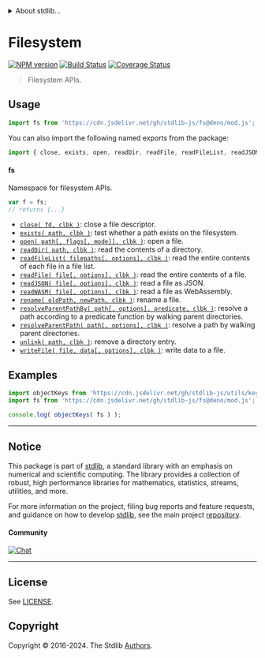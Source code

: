 <!--

@license Apache-2.0

Copyright (c) 2018 The Stdlib Authors.

Licensed under the Apache License, Version 2.0 (the "License");
you may not use this file except in compliance with the License.
You may obtain a copy of the License at

   http://www.apache.org/licenses/LICENSE-2.0

Unless required by applicable law or agreed to in writing, software
distributed under the License is distributed on an "AS IS" BASIS,
WITHOUT WARRANTIES OR CONDITIONS OF ANY KIND, either express or implied.
See the License for the specific language governing permissions and
limitations under the License.

-->


<details>
  <summary>
    About stdlib...
  </summary>
  <p>We believe in a future in which the web is a preferred environment for numerical computation. To help realize this future, we've built stdlib. stdlib is a standard library, with an emphasis on numerical and scientific computation, written in JavaScript (and C) for execution in browsers and in Node.js.</p>
  <p>The library is fully decomposable, being architected in such a way that you can swap out and mix and match APIs and functionality to cater to your exact preferences and use cases.</p>
  <p>When you use stdlib, you can be absolutely certain that you are using the most thorough, rigorous, well-written, studied, documented, tested, measured, and high-quality code out there.</p>
  <p>To join us in bringing numerical computing to the web, get started by checking us out on <a href="https://github.com/stdlib-js/stdlib">GitHub</a>, and please consider <a href="https://opencollective.com/stdlib">financially supporting stdlib</a>. We greatly appreciate your continued support!</p>
</details>

# Filesystem

[![NPM version][npm-image]][npm-url] [![Build Status][test-image]][test-url] [![Coverage Status][coverage-image]][coverage-url] <!-- [![dependencies][dependencies-image]][dependencies-url] -->

> Filesystem APIs.



<section class="usage">

## Usage

```javascript
import fs from 'https://cdn.jsdelivr.net/gh/stdlib-js/fs@deno/mod.js';
```

You can also import the following named exports from the package:

```javascript
import { close, exists, open, readDir, readFile, readFileList, readJSON, readWASM, rename, resolveParentPath, resolveParentPathBy, unlink, writeFile } from 'https://cdn.jsdelivr.net/gh/stdlib-js/fs@deno/mod.js';
```

#### fs

Namespace for filesystem APIs.

```javascript
var f = fs;
// returns {...}
```

<!-- <toc pattern="*"> -->

<div class="namespace-toc">

-   <span class="signature">[`close( fd, clbk )`][@stdlib/fs/close]</span><span class="delimiter">: </span><span class="description">close a file descriptor.</span>
-   <span class="signature">[`exists( path, clbk )`][@stdlib/fs/exists]</span><span class="delimiter">: </span><span class="description">test whether a path exists on the filesystem.</span>
-   <span class="signature">[`open( path[, flags[, mode]], clbk )`][@stdlib/fs/open]</span><span class="delimiter">: </span><span class="description">open a file.</span>
-   <span class="signature">[`readDir( path, clbk )`][@stdlib/fs/read-dir]</span><span class="delimiter">: </span><span class="description">read the contents of a directory.</span>
-   <span class="signature">[`readFileList( filepaths[, options], clbk )`][@stdlib/fs/read-file-list]</span><span class="delimiter">: </span><span class="description">read the entire contents of each file in a file list.</span>
-   <span class="signature">[`readFile( file[, options], clbk )`][@stdlib/fs/read-file]</span><span class="delimiter">: </span><span class="description">read the entire contents of a file.</span>
-   <span class="signature">[`readJSON( file[, options], clbk )`][@stdlib/fs/read-json]</span><span class="delimiter">: </span><span class="description">read a file as JSON.</span>
-   <span class="signature">[`readWASM( file[, options], clbk )`][@stdlib/fs/read-wasm]</span><span class="delimiter">: </span><span class="description">read a file as WebAssembly.</span>
-   <span class="signature">[`rename( oldPath, newPath, clbk )`][@stdlib/fs/rename]</span><span class="delimiter">: </span><span class="description">rename a file.</span>
-   <span class="signature">[`resolveParentPathBy( path[, options], predicate, clbk )`][@stdlib/fs/resolve-parent-path-by]</span><span class="delimiter">: </span><span class="description">resolve a path according to a predicate function by walking parent directories.</span>
-   <span class="signature">[`resolveParentPath( path[, options], clbk )`][@stdlib/fs/resolve-parent-path]</span><span class="delimiter">: </span><span class="description">resolve a path by walking parent directories.</span>
-   <span class="signature">[`unlink( path, clbk )`][@stdlib/fs/unlink]</span><span class="delimiter">: </span><span class="description">remove a directory entry.</span>
-   <span class="signature">[`writeFile( file, data[, options], clbk )`][@stdlib/fs/write-file]</span><span class="delimiter">: </span><span class="description">write data to a file.</span>

</div>

<!-- </toc> -->

</section>

<!-- /.usage -->

<section class="examples">

## Examples

<!-- TODO: better examples -->

<!-- eslint no-undef: "error" -->

```javascript
import objectKeys from 'https://cdn.jsdelivr.net/gh/stdlib-js/utils/keys@deno/mod.js';
import fs from 'https://cdn.jsdelivr.net/gh/stdlib-js/fs@deno/mod.js';

console.log( objectKeys( fs ) );
```

</section>

<!-- /.examples -->

<!-- Section for related `stdlib` packages. Do not manually edit this section, as it is automatically populated. -->

<section class="related">

</section>

<!-- /.related -->

<!-- Section for all links. Make sure to keep an empty line after the `section` element and another before the `/section` close. -->


<section class="main-repo" >

* * *

## Notice

This package is part of [stdlib][stdlib], a standard library with an emphasis on numerical and scientific computing. The library provides a collection of robust, high performance libraries for mathematics, statistics, streams, utilities, and more.

For more information on the project, filing bug reports and feature requests, and guidance on how to develop [stdlib][stdlib], see the main project [repository][stdlib].

#### Community

[![Chat][chat-image]][chat-url]

---

## License

See [LICENSE][stdlib-license].


## Copyright

Copyright &copy; 2016-2024. The Stdlib [Authors][stdlib-authors].

</section>

<!-- /.stdlib -->

<!-- Section for all links. Make sure to keep an empty line after the `section` element and another before the `/section` close. -->

<section class="links">

[npm-image]: http://img.shields.io/npm/v/@stdlib/fs.svg
[npm-url]: https://npmjs.org/package/@stdlib/fs

[test-image]: https://github.com/stdlib-js/fs/actions/workflows/test.yml/badge.svg?branch=v0.2.1
[test-url]: https://github.com/stdlib-js/fs/actions/workflows/test.yml?query=branch:v0.2.1

[coverage-image]: https://img.shields.io/codecov/c/github/stdlib-js/fs/main.svg
[coverage-url]: https://codecov.io/github/stdlib-js/fs?branch=main

<!--

[dependencies-image]: https://img.shields.io/david/stdlib-js/fs.svg
[dependencies-url]: https://david-dm.org/stdlib-js/fs/main

-->

[chat-image]: https://img.shields.io/gitter/room/stdlib-js/stdlib.svg
[chat-url]: https://app.gitter.im/#/room/#stdlib-js_stdlib:gitter.im

[stdlib]: https://github.com/stdlib-js/stdlib

[stdlib-authors]: https://github.com/stdlib-js/stdlib/graphs/contributors

[umd]: https://github.com/umdjs/umd
[es-module]: https://developer.mozilla.org/en-US/docs/Web/JavaScript/Guide/Modules

[deno-url]: https://github.com/stdlib-js/fs/tree/deno
[deno-readme]: https://github.com/stdlib-js/fs/blob/deno/README.md
[umd-url]: https://github.com/stdlib-js/fs/tree/umd
[umd-readme]: https://github.com/stdlib-js/fs/blob/umd/README.md
[esm-url]: https://github.com/stdlib-js/fs/tree/esm
[esm-readme]: https://github.com/stdlib-js/fs/blob/esm/README.md
[branches-url]: https://github.com/stdlib-js/fs/blob/main/branches.md

[stdlib-license]: https://raw.githubusercontent.com/stdlib-js/fs/main/LICENSE

<!-- <toc-links> -->

[@stdlib/fs/close]: https://github.com/stdlib-js/fs/tree/main/close

[@stdlib/fs/exists]: https://github.com/stdlib-js/fs/tree/main/exists

[@stdlib/fs/open]: https://github.com/stdlib-js/fs/tree/main/open

[@stdlib/fs/read-dir]: https://github.com/stdlib-js/fs/tree/main/read-dir

[@stdlib/fs/read-file-list]: https://github.com/stdlib-js/fs/tree/main/read-file-list

[@stdlib/fs/read-file]: https://github.com/stdlib-js/fs/tree/main/read-file

[@stdlib/fs/read-json]: https://github.com/stdlib-js/fs/tree/main/read-json

[@stdlib/fs/read-wasm]: https://github.com/stdlib-js/fs/tree/main/read-wasm

[@stdlib/fs/rename]: https://github.com/stdlib-js/fs/tree/main/rename

[@stdlib/fs/resolve-parent-path-by]: https://github.com/stdlib-js/fs/tree/main/resolve-parent-path-by

[@stdlib/fs/resolve-parent-path]: https://github.com/stdlib-js/fs/tree/main/resolve-parent-path

[@stdlib/fs/unlink]: https://github.com/stdlib-js/fs/tree/main/unlink

[@stdlib/fs/write-file]: https://github.com/stdlib-js/fs/tree/main/write-file

<!-- </toc-links> -->

</section>

<!-- /.links -->

